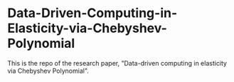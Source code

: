 # Data-Driven-Computing-in-Elasticity-via-Chebyshev-Polynomial
This is the repo of the research paper, "Data-driven computing in elasticity via Chebyshev Polynomial".
